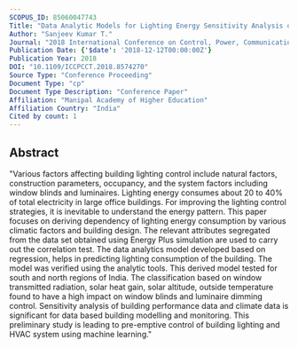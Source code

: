 ```yaml
---
SCOPUS_ID: 85060047743
Title: "Data Analytic Models for Lighting Energy Sensitivity Analysis of Building"
Author: "Sanjeev Kumar T."
Journal: "2018 International Conference on Control, Power, Communication and Computing Technologies, ICCPCCT 2018"
Publication Date: {'$date': '2018-12-12T00:00:00Z'}
Publication Year: 2018
DOI: "10.1109/ICCPCCT.2018.8574270"
Source Type: "Conference Proceeding"
Document Type: "cp"
Document Type Description: "Conference Paper"
Affiliation: "Manipal Academy of Higher Education"
Affiliation Country: "India"
Cited by count: 1
---
```


## Abstract
"Various factors affecting building lighting control include natural factors, construction parameters, occupancy, and the system factors including window blinds and luminaires. Lighting energy consumes about 20 to 40% of total electricity in large office buildings. For improving the lighting control strategies, it is inevitable to understand the energy pattern. This paper focuses on deriving dependency of lighting energy consumption by various climatic factors and building design. The relevant attributes segregated from the data set obtained using Energy Plus simulation are used to carry out the correlation test. The data analytics model developed based on regression, helps in predicting lighting consumption of the building. The model was verified using the analytic tools. This derived model tested for south and north regions of India. The classification based on window transmitted radiation, solar heat gain, solar altitude, outside temperature found to have a high impact on window blinds and luminaire dimming control. Sensitivity analysis of building performance data and climate data is significant for data based building modelling and monitoring. This preliminary study is leading to pre-emptive control of building lighting and HVAC system using machine learning."
